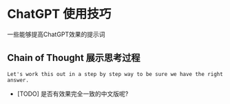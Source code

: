# ChatGPT 使用技巧

一些能够提高ChatGPT效果的提示词

## Chain of Thought 展示思考过程

```text
Let's work this out in a step by step way to be sure we have the right answer.
```

- [TODO] 是否有效果完全一致的中文版呢?

